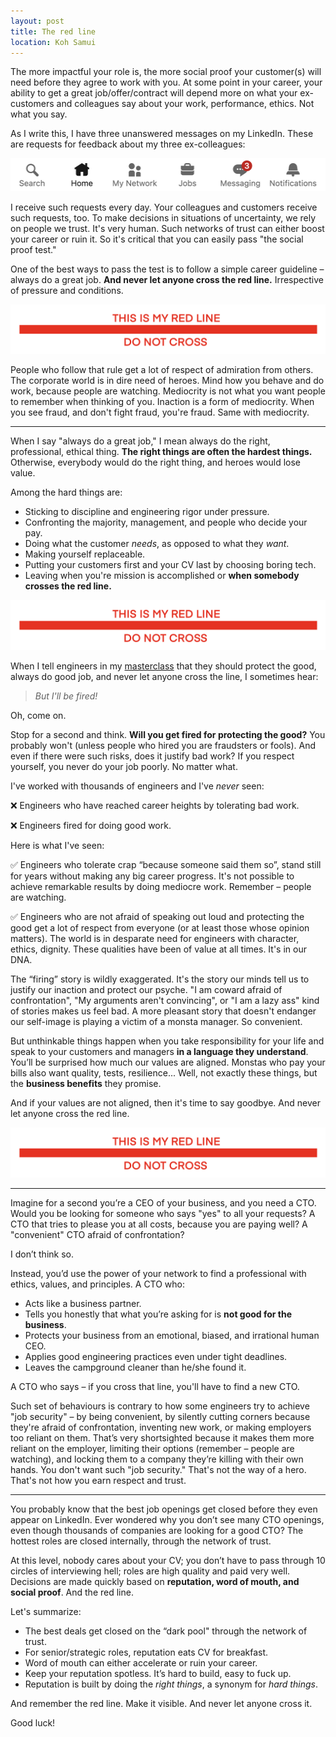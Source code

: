 ```yaml
---
layout: post
title: The red line
location: Koh Samui
---
```


The more impactful your role is, the more social proof your customer(s) will need before they agree to work with you. At some point in your career, your ability to get a great job/offer/contract will depend more on what your ex-customers and colleagues say about your work, performance, ethics. Not what you say.

As I write this, I have three unanswered messages on my LinkedIn. These are requests for feedback about my three ex-colleagues:

![three-unread-linkedin-notifications](/images/ln-notifications.png)

I receive such requests every day. Your colleagues and customers receive such requests, too. To make decisions in situations of uncertainty, we rely on people we trust. It's very human. Such networks of trust can either boost your career or ruin it. So it's critical that you can easily pass "the social proof test."

One of the best ways to pass the test is to follow a simple career guideline – always do a great job. **And never let anyone cross the red line.** Irrespective of pressure and conditions. 

![the-red-line](/images/red-line.png)

People who follow that rule get a lot of respect of admiration from others. The corporate world is in dire need of heroes. Mind how you behave and do work, because people are watching. Mediocrity is not what you want people to remember when thinking of you. Inaction is a form of mediocrity. When you see fraud, and don't fight fraud, you're fraud. Same with mediocrity.


---

When I say "always do a great job," I mean always do the right, professional, ethical thing. **The right things are often the hardest things.** Otherwise, everybody would do the right thing, and heroes would lose value. 

Among the hard things are:
- Sticking to discipline and engineering rigor under pressure.
- Confronting the majority, management, and people who decide your pay.
- Doing what the customer *needs*, as opposed to what they *want*.
- Making yourself replaceable. 
- Putting your customers first and your CV last by choosing boring tech.
- Leaving when you're mission is accomplished or **when somebody crosses the red line.**

![the-red-line](/images/red-line.png)

When I tell engineers in my [masterclass](https://principal.dev) that they should protect the good, always do good job, and never let anyone cross the line, I sometimes hear:

> *But I'll be fired!*

Oh, come on.

Stop for a second and think. **Will you get fired for protecting the good?** You probably won't (unless people who hired you are fraudsters or fools). And even if there were such risks, does it justify bad work? If you respect yourself, you never do your job poorly. No matter what.

I've worked with thousands of engineers and I've *never* seen:

❌ Engineers who have reached career heights by tolerating bad work.

❌ Engineers fired for doing good work.

Here is what I've seen: 

✅ Engineers who tolerate crap “because someone said them so”, stand still for years without making any big career progress. It's not possible to achieve remarkable results by doing mediocre work. Remember – people are watching.

✅ Engineers who are not afraid of speaking out loud and protecting the good get a lot of respect from everyone (or at least those whose opinion matters). The world is in desparate need for engineers with character, ethics, dignity. These qualities have been of value at all times. It's in our DNA.

The “firing” story is wildly exaggerated. It's the story our minds tell us to justify our inaction and protect our psyche. "I am coward afraid of confrontation", "My arguments aren't convincing", or "I am a lazy ass" kind of stories makes us feel bad. A more pleasant story that doesn't endanger our self-image is playing a victim of a monsta manager. So convenient. 


But unthinkable things happen when you take responsibility for your life and speak to your customers and managers **in a language they understand**. You’ll be surprised how much our values are aligned. Monstas who pay your bills also want quality, tests, resilience... Well, not exactly these things, but the **business benefits** they promise.

And if your values are not aligned, then it's time to say goodbye. And never let anyone cross the red line.

![the-red-line](/images/red-line.png)


---

Imagine for a second you’re a CEO of your business, and you need a CTO. Would you be looking for someone who says "yes" to all your requests? A CTO that tries to please you at all costs, because you are paying well? A "convenient" CTO afraid of confrontation?

I don’t think so. 

Instead, you’d use the power of your network to find a professional with ethics, values, and principles. A CTO who:
- Acts like a business partner.
- Tells you honestly that what you’re asking for is **not good for the business**. 
- Protects your business from an emotional, biased, and irrational human CEO. 
- Applies good engineering practices even under tight deadlines.
- Leaves the campground cleaner than he/she found it.


A CTO who says – if you cross that line, you'll have to find a new CTO.

Such set of behaviours is contrary to how some engineers try to achieve "job security" – by being convenient, by silently cutting corners because they're afraid of confrontation, inventing new work, or making employers too reliant on them. That’s very shortsighted because it makes them more reliant on the employer, limiting their options (remember – people are watching), and locking them to a company they’re killing with their own hands. You don't want such "job security." That's not the way of a hero. That's not how you earn respect and trust.

---

You probably know that the best job openings get closed before they even appear on LinkedIn. Ever wondered why you don’t see many CTO openings, even though thousands of companies are looking for a good CTO? The hottest roles are closed internally, through the network of trust. 

At this level, nobody cares about your CV; you don’t have to pass through 10 circles of interviewing hell; roles are high quality and paid very well. Decisions are made quickly based on **reputation, word of mouth, and social proof**. And the red line.

Let's summarize: 
- The best deals get closed on the “dark pool" through the network of trust.
- For senior/strategic roles, reputation eats CV for breakfast.
- Word of mouth can either accelerate or ruin your career.
- Keep your reputation spotless. It’s hard to build, easy to fuck up.
- Reputation is built by doing the *right things*, a synonym for *hard things*.

And remember the red line. Make it visible. And never let anyone cross it.

Good luck!